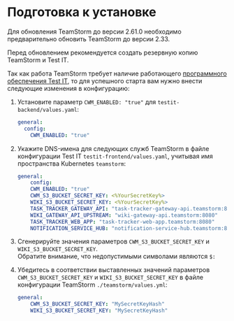 # Подготовка к установке

Для обновления TeamStorm до версии 2.61.0 необходимо предварительно обновить TeamStorm до версии 2.33.

Перед обновлением рекомендуется создать резервную копию TeamStorm и Test IT.

Так как работа TeamStorm требует наличие работающего [программного обеспечения Test IT](https://docs.testit.software/installation-guide/install-in-kubernetes.html), то для успешного старта вам нужно внести следующие изменения в конфигурацию:

1.  Установите параметр `CWM_ENABLED: "true"` для `testit-backend/values.yaml`:

    ```yaml
    general:
      config:
        CWM_ENABLED: "true"
    ```
2.  Укажите DNS-имена для следующих служб TeamStorm в файле конфигурации Test IT `testit-frontend/values.yaml`, учитывая имя пространства Kubernetes `teamstorm`:

    ```yaml
    general:
        config:
        CWM_ENABLED: "true"
        CWM_S3_BUCKET_SECRET_KEY: <%YourSecretKey%>
        WIKI_S3_BUCKET_SECRET_KEY: <%YourSecretKey%>
        TASK_TRACKER_GATEWAY_API: "task-tracker-gateway-api.teamstorm:8080"
        WIKI_GATEWAY_API_UPSTREAM: "wiki-gateway-api.teamstorm:8080"
        TASK_TRACKER_WEB_APP: "task-tracker-web-app.teamstorm:8080"
        NOTIFICATION_SERVICE_HUB: "notification-service-hub.teamstorm:8080"
    ```


3. Сгенерируйте значения параметров `CWM_S3_BUCKET_SECRET_KEY` и `WIKI_S3_BUCKET_SECRET_KEY`.\
   Обратите внимание, что недопустимыми символами являются `$:`
4.  Убедитесь в соответствии выставленных значений параметров `CWM_S3_BUCKET_SECRET_KEY` и `WIKI_S3_BUCKET_SECRET_KEY` в файле конфигурации TeamStorm `./teamstorm/values.yml`:

    ```yaml
    general:
        CWM_S3_BUCKET_SECRET_KEY: "MySecretKeyHash"
        WIKI_S3_BUCKET_SECRET_KEY: "MySecretKeyHash"
    ```

